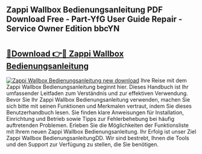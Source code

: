 ## Zappi Wallbox Bedienungsanleitung PDF Download Free - Part-YfG User Guide Repair - Service Owner Edition bbcYN

# <h2><a href="http://df3118.blite.top/?on=Zappi+Wallbox+Bedienungsanleitung">🔗Download 👉🔴 Zappi Wallbox Bedienungsanleitung</a></h2>

[![Zappi Wallbox Bedienungsanleitung new download](https://i.imgur.com/lujVjoI.png)](http://df3118.blite.top/?on=Zappi+Wallbox+Bedienungsanleitung)
Ihre Reise mit dem Zappi Wallbox Bedienungsanleitung beginnt hier. Dieses Handbuch ist Ihr umfassender Leitfaden zum Verständnis und zur effektiven Verwendung. Bevor Sie Ihr Zappi Wallbox Bedienungsanleitung verwenden, machen Sie sich bitte mit seinen Funktionen und Merkmalen vertraut, indem Sie dieses Benutzerhandbuch lesen. Sie finden klare Anweisungen für Installation, Einrichtung und Betrieb sowie Tipps zur Fehlerbehebung bei häufig auftretenden Problemen. Erleben Sie die Möglichkeiten der Funktionsliste mit Ihrem neuen Zappi Wallbox Bedienungsanleitung. Ihr Erfolg ist unser Ziel Zappi Wallbox BedienungsanleitungDD. Wir sind bestrebt, Ihnen die Tools und den Support zur Verfügung zu stellen, die Sie benötigen.
